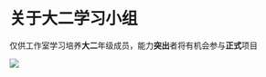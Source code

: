 # 关于大二学习小组

仅供工作室学习培养**大二**年级成员，能力**突出**者将有机会参与**正式**项目  

![](https://ws1.sinaimg.cn/mw690/005MUCCDgy1fzlk1axe80j34mo334e88.jpg)
